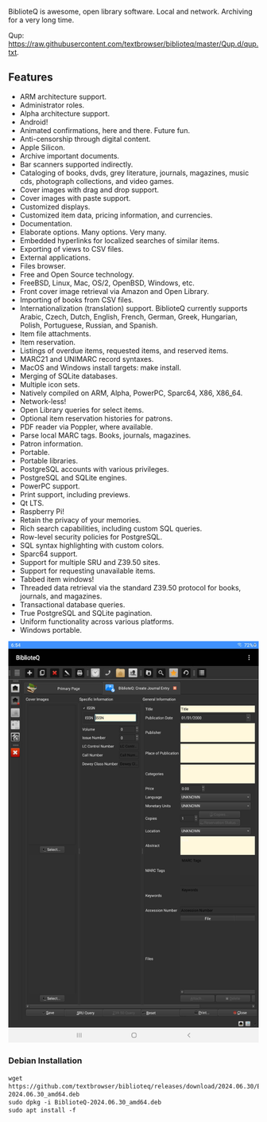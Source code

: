 BiblioteQ is awesome, open library software. Local and network.
Archiving for a very long time.

Qup: https://raw.githubusercontent.com/textbrowser/biblioteq/master/Qup.d/qup.txt.

## Features

- ARM architecture support.
- Administrator roles.
- Alpha architecture support.
- Android!
- Animated confirmations, here and there. Future fun.
- Anti-censorship through digital content.
- Apple Silicon.
- Archive important documents.
- Bar scanners supported indirectly.
- Cataloging of books, dvds, grey literature, journals, magazines,
  music cds, photograph collections, and video games.
- Cover images with drag and drop support.
- Cover images with paste support.
- Customized displays.
- Customized item data, pricing information, and currencies.
- Documentation.
- Elaborate options. Many options. Very many.
- Embedded hyperlinks for localized searches of similar items.
- Exporting of views to CSV files.
- External applications.
- Files browser.
- Free and Open Source technology.
- FreeBSD, Linux, Mac, OS/2, OpenBSD, Windows, etc.
- Front cover image retrieval via Amazon and Open Library.
- Importing of books from CSV files.
- Internationalization (translation) support. BiblioteQ currently supports
  Arabic, Czech, Dutch, English, French, German, Greek, Hungarian, Polish,
  Portuguese, Russian, and Spanish.
- Item file attachments.
- Item reservation.
- Listings of overdue items, requested items, and reserved items.
- MARC21 and UNIMARC record syntaxes.
- MacOS and Windows install targets: make install.
- Merging of SQLite databases.
- Multiple icon sets.
- Natively compiled on ARM, Alpha, PowerPC, Sparc64, X86, X86_64.
- Network-less!
- Open Library queries for select items.
- Optional item reservation histories for patrons.
- PDF reader via Poppler, where available.
- Parse local MARC tags. Books, journals, magazines.
- Patron information.
- Portable.
- Portable libraries.
- PostgreSQL accounts with various privileges.
- PostgreSQL and SQLite engines.
- PowerPC support.
- Print support, including previews.
- Qt LTS.
- Raspberry Pi!
- Retain the privacy of your memories.
- Rich search capabilities, including custom SQL queries.
- Row-level security policies for PostgreSQL.
- SQL syntax highlighting with custom colors.
- Sparc64 support.
- Support for multiple SRU and Z39.50 sites.
- Support for requesting unavailable items.
- Tabbed item windows!
- Threaded data retrieval via the standard Z39.50 protocol for books,
  journals, and magazines.
- Transactional database queries.
- True PostgreSQL and SQLite pagination.
- Uniform functionality across various platforms.
- Windows portable.

![screenshot](https://github.com/textbrowser/biblioteq/blob/gh-pages/images/biblioteq-android.png)

### Debian Installation

```
wget https://github.com/textbrowser/biblioteq/releases/download/2024.06.30/BiblioteQ-2024.06.30_amd64.deb
sudo dpkg -i BiblioteQ-2024.06.30_amd64.deb
sudo apt install -f
```

